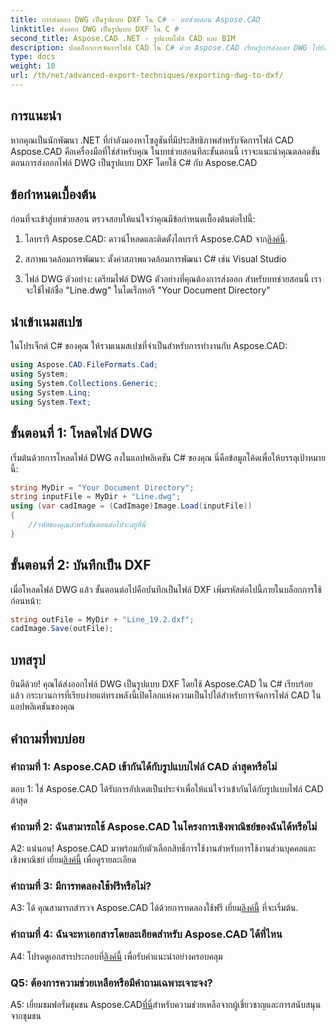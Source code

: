 ```yaml
---
title: การส่งออก DWG เป็นรูปแบบ DXF ใน C# - บทช่วยสอน Aspose.CAD
linktitle: ส่งออก DWG เป็นรูปแบบ DXF ใน C #
second_title: Aspose.CAD .NET - รูปแบบไฟล์ CAD และ BIM
description: ปลดล็อกการจัดการไฟล์ CAD ใน C# ด้วย Aspose.CAD เรียนรู้การส่งออก DWG ไปยัง DXF ได้อย่างง่ายดาย ปฏิบัติตามคำแนะนำทีละขั้นตอนของเราเพื่อการบูรณาการที่ราบรื่น
type: docs
weight: 10
url: /th/net/advanced-export-techniques/exporting-dwg-to-dxf/
---
```

## การแนะนำ

หากคุณเป็นนักพัฒนา .NET ที่กำลังมองหาโซลูชันที่มีประสิทธิภาพสำหรับจัดการไฟล์ CAD Aspose.CAD คือเครื่องมือที่ใช่สำหรับคุณ ในบทช่วยสอนทีละขั้นตอนนี้ เราจะแนะนำคุณตลอดขั้นตอนการส่งออกไฟล์ DWG เป็นรูปแบบ DXF โดยใช้ C# กับ Aspose.CAD

## ข้อกำหนดเบื้องต้น

ก่อนที่จะเข้าสู่บทช่วยสอน ตรวจสอบให้แน่ใจว่าคุณมีข้อกำหนดเบื้องต้นต่อไปนี้:

1.  ไลบรารี Aspose.CAD: ดาวน์โหลดและติดตั้งไลบรารี Aspose.CAD จาก[ลิงค์นี้](https://releases.aspose.com/cad/net/).

2. สภาพแวดล้อมการพัฒนา: ตั้งค่าสภาพแวดล้อมการพัฒนา C# เช่น Visual Studio

3. ไฟล์ DWG ตัวอย่าง: เตรียมไฟล์ DWG ตัวอย่างที่คุณต้องการส่งออก สำหรับบทช่วยสอนนี้ เราจะใช้ไฟล์ชื่อ "Line.dwg" ในไดเร็กทอรี "Your Document Directory"

## นำเข้าเนมสเปซ

ในโปรเจ็กต์ C# ของคุณ ให้รวมเนมสเปซที่จำเป็นสำหรับการทำงานกับ Aspose.CAD:

```csharp
using Aspose.CAD.FileFormats.Cad;
using System;
using System.Collections.Generic;
using System.Linq;
using System.Text;
```

## ขั้นตอนที่ 1: โหลดไฟล์ DWG

เริ่มต้นด้วยการโหลดไฟล์ DWG ลงในแอปพลิเคชัน C# ของคุณ นี่คือข้อมูลโค้ดเพื่อให้บรรลุเป้าหมายนี้:

```csharp
string MyDir = "Your Document Directory";
string inputFile = MyDir + "Line.dwg";
using (var cadImage = (CadImage)Image.Load(inputFile))
{
    //รหัสของคุณสำหรับขั้นตอนต่อไปจะอยู่ที่นี่
}
```

## ขั้นตอนที่ 2: บันทึกเป็น DXF

เมื่อโหลดไฟล์ DWG แล้ว ขั้นตอนต่อไปคือบันทึกเป็นไฟล์ DXF เพิ่มรหัสต่อไปนี้ภายในบล็อกการใช้ก่อนหน้า:

```csharp
string outFile = MyDir + "Line_19.2.dxf";
cadImage.Save(outFile);
```

## บทสรุป

ยินดีด้วย! คุณได้ส่งออกไฟล์ DWG เป็นรูปแบบ DXF โดยใช้ Aspose.CAD ใน C# เรียบร้อยแล้ว กระบวนการที่เรียบง่ายแต่ทรงพลังนี้เปิดโลกแห่งความเป็นไปได้สำหรับการจัดการไฟล์ CAD ในแอปพลิเคชันของคุณ

## คำถามที่พบบ่อย

### คำถามที่ 1: Aspose.CAD เข้ากันได้กับรูปแบบไฟล์ CAD ล่าสุดหรือไม่

ตอบ 1: ใช่ Aspose.CAD ได้รับการอัปเดตเป็นประจำเพื่อให้แน่ใจว่าเข้ากันได้กับรูปแบบไฟล์ CAD ล่าสุด

### คำถามที่ 2: ฉันสามารถใช้ Aspose.CAD ในโครงการเชิงพาณิชย์ของฉันได้หรือไม่

 A2: แน่นอน! Aspose.CAD มาพร้อมกับตัวเลือกสิทธิ์การใช้งานสำหรับการใช้งานส่วนบุคคลและเชิงพาณิชย์ เยี่ยม[ลิงค์นี้](https://purchase.aspose.com/buy) เพื่อดูรายละเอียด

### คำถามที่ 3: มีการทดลองใช้ฟรีหรือไม่?

 A3: ได้ คุณสามารถสำรวจ Aspose.CAD ได้ด้วยการทดลองใช้ฟรี เยี่ยม[ลิงค์นี้](https://releases.aspose.com/) ที่จะเริ่มต้น.

### คำถามที่ 4: ฉันจะหาเอกสารโดยละเอียดสำหรับ Aspose.CAD ได้ที่ไหน

 A4: โปรดดูเอกสารประกอบที่[ลิงค์นี้](https://reference.aspose.com/cad/net/) เพื่อรับคำแนะนำอย่างครอบคลุม

### Q5: ต้องการความช่วยเหลือหรือมีคำถามเฉพาะเจาะจง?

 A5: เยี่ยมชมฟอรั่มชุมชน Aspose.CAD[ที่นี่](https://forum.aspose.com/c/cad/19)สำหรับความช่วยเหลือจากผู้เชี่ยวชาญและการสนับสนุนจากชุมชน